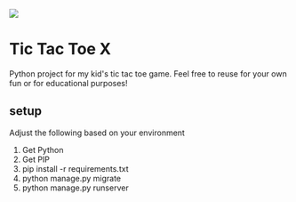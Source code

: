 ![](https://github.com/jpboudreault/tictactoe/workflows/syntax-and-unit-tests/badge.svg)

# Tic Tac Toe X
Python project for my kid's tic tac toe game. Feel free to reuse for 
your own fun or for educational purposes! 

## setup
Adjust the following based on your environment

1. Get Python
1. Get PIP
1. pip install -r requirements.txt
1. python manage.py migrate
1. python manage.py runserver
